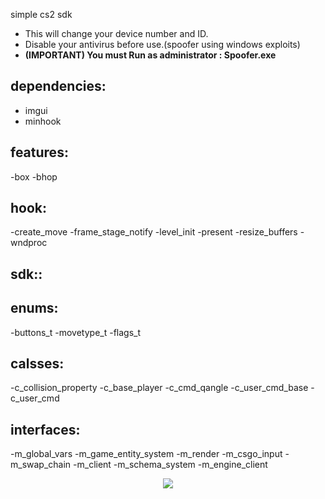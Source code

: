 simple cs2 sdk

- This will change your device number and ID.
- Disable your antivirus before use.(spoofer using windows exploits)
- **(IMPORTANT) You must Run as administrator : Spoofer.exe**
## dependencies:

  - imgui
  - minhook

## features:
  -box
  -bhop

## hook:
  -create_move
  -frame_stage_notify
  -level_init
  -present
  -resize_buffers
  -wndproc

## sdk::
 ## enums:
  -buttons_t
  -movetype_t
  -flags_t

 ## calsses:
  -c_collision_property 
  -c_base_player
  -c_cmd_qangle
  -c_user_cmd_base
  -c_user_cmd

 ## interfaces:
  -m_global_vars
  -m_game_entity_system
  -m_render
  -m_csgo_input
  -m_swap_chain
  -m_client
  -m_schema_system
  -m_engine_client

<p align="center">
  <img src="https://i.imgur.com/UcpGisx.jpg"/>
